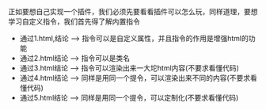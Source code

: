 正如要想自己实现一个插件，我们必须先要看看插件可以怎么玩，同样道理，要想学习自定义指令，我们首先得了解内置指令
- 通过1.html,结论 --> 指令可以是自定义属性，并且指令的作用是增强html的功能
- 通过2.html结论 --> 指令可以是类名
- 通过3.html结论 --> 指令可以渲染出来一大坨html内容(不要求看懂代码)
- 通过4.html结论 --> 同样是用同一个提令，可以渲染出来不同的内容(不要求看懂代码)
- 通过5.html结论 --> 同样是用同一个提令，可以定制化(不要求看懂代码)
